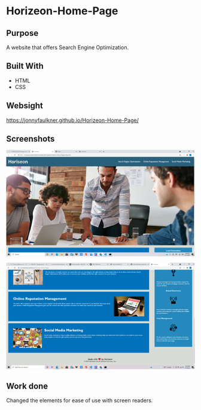 # Horizeon-Home-Page

## Purpose
A website that offers Search Engine Optimization.

## Built With
* HTML
* CSS

## Websight
https://jonnyfaulkner.github.io/Horizeon-Home-Page/

## Screenshots
![alt text](https://github.com/Jonnyfaulkner/Horizeon-Home-Page/blob/main/assets/images/Screenshot.png)

![alt text](https://github.com/Jonnyfaulkner/Horizeon-Home-Page/blob/main/assets/images/2021-05-16%20(2).png)

## Work done
Changed the elements for ease of use with screen readers.
